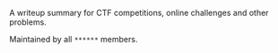 A writeup summary for CTF competitions, online challenges and other problems.

Maintained by all `******` members.
